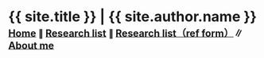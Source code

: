 <div class="page-header">
	<h1>{{ site.title }} | {{ site.author.name }}
		<small>
			<sub><a href="//pinedance.github.io">Home</a> ∥ </sub>
			<sub><a href="{{ site.baseurl }}/list">Research list</a> ∥ </sub>
			<sub><a href="{{ site.baseurl }}/list-raw">Research list（ref form）</a>∥ </sub>
			<sub><a href="{{ site.baseurl }}/about">
			About me</a></sub>
		</small>
	</h1>
</div>
